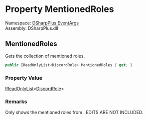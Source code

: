 # Property MentionedRoles

Namespace: [DSharpPlus.EventArgs](DSharpPlus.EventArgs.md)  
Assembly: DSharpPlus.dll

## <a id="DSharpPlus_EventArgs_MessageUpdateEventArgs_MentionedRoles"></a>MentionedRoles

Gets the collection of mentioned roles.

```csharp
public IReadOnlyList<DiscordRole> MentionedRoles { get; }
```

### Property Value

[IReadOnlyList](https://learn.microsoft.com/dotnet/api/system.collections.generic.ireadonlylist\-1)<[DiscordRole](DSharpPlus.Entities.DiscordRole.md)\>

### Remarks

Only shows the mentioned roles from <xref href="DSharpPlus.DiscordClient.MessageCreated" data-throw-if-not-resolved="false"></xref>. EDITS ARE NOT INCLUDED.

